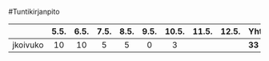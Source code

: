 #Tuntikirjanpito

|         |  5.5. |  6.5. |  7.5. |  8.5. |  9.5. | 10.5. | 11.5. | 12.5. | Yht.     |
| ------- | :---: | :---: | :---: | :---: | :---: | :---: | :---: | :---: | -------- |
|jkoivuko |  10   |   10  |   5   |   5   |   0   |   3   |       |       | **33**   |
